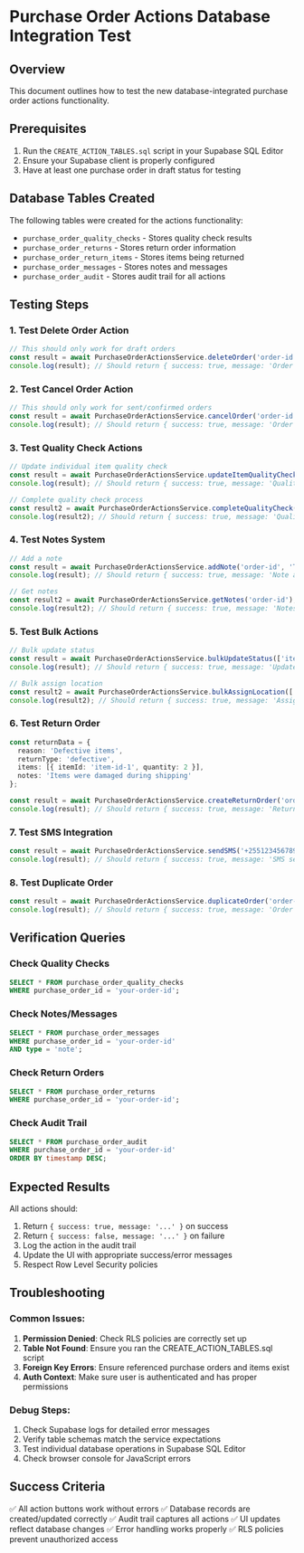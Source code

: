 # Purchase Order Actions Database Integration Test

## Overview
This document outlines how to test the new database-integrated purchase order actions functionality.

## Prerequisites
1. Run the `CREATE_ACTION_TABLES.sql` script in your Supabase SQL Editor
2. Ensure your Supabase client is properly configured
3. Have at least one purchase order in draft status for testing

## Database Tables Created
The following tables were created for the actions functionality:

- `purchase_order_quality_checks` - Stores quality check results
- `purchase_order_returns` - Stores return order information
- `purchase_order_return_items` - Stores items being returned
- `purchase_order_messages` - Stores notes and messages
- `purchase_order_audit` - Stores audit trail for all actions

## Testing Steps

### 1. Test Delete Order Action
```typescript
// This should only work for draft orders
const result = await PurchaseOrderActionsService.deleteOrder('order-id');
console.log(result); // Should return { success: true, message: 'Order deleted successfully' }
```

### 2. Test Cancel Order Action
```typescript
// This should only work for sent/confirmed orders
const result = await PurchaseOrderActionsService.cancelOrder('order-id');
console.log(result); // Should return { success: true, message: 'Order cancelled successfully' }
```

### 3. Test Quality Check Actions
```typescript
// Update individual item quality check
const result = await PurchaseOrderActionsService.updateItemQualityCheck('item-id', 'passed', 'Item looks good');
console.log(result); // Should return { success: true, message: 'Quality check updated' }

// Complete quality check process
const result2 = await PurchaseOrderActionsService.completeQualityCheck('order-id');
console.log(result2); // Should return { success: true, message: 'Quality check completed' }
```

### 4. Test Notes System
```typescript
// Add a note
const result = await PurchaseOrderActionsService.addNote('order-id', 'Test note content', 'Test User');
console.log(result); // Should return { success: true, message: 'Note added successfully' }

// Get notes
const result2 = await PurchaseOrderActionsService.getNotes('order-id');
console.log(result2); // Should return { success: true, message: 'Notes retrieved', data: [...] }
```

### 5. Test Bulk Actions
```typescript
// Bulk update status
const result = await PurchaseOrderActionsService.bulkUpdateStatus(['item-id-1', 'item-id-2'], 'processing');
console.log(result); // Should return { success: true, message: 'Updated 2 items' }

// Bulk assign location
const result2 = await PurchaseOrderActionsService.bulkAssignLocation(['item-id-1', 'item-id-2'], 'Warehouse A');
console.log(result2); // Should return { success: true, message: 'Assigned 2 items to Warehouse A' }
```

### 6. Test Return Order
```typescript
const returnData = {
  reason: 'Defective items',
  returnType: 'defective',
  items: [{ itemId: 'item-id-1', quantity: 2 }],
  notes: 'Items were damaged during shipping'
};

const result = await PurchaseOrderActionsService.createReturnOrder('order-id', returnData);
console.log(result); // Should return { success: true, message: 'Return order created successfully' }
```

### 7. Test SMS Integration
```typescript
const result = await PurchaseOrderActionsService.sendSMS('+255123456789', 'Test SMS message', 'order-id');
console.log(result); // Should return { success: true, message: 'SMS sent successfully' }
```

### 8. Test Duplicate Order
```typescript
const result = await PurchaseOrderActionsService.duplicateOrder('order-id');
console.log(result); // Should return { success: true, message: 'Order duplicated successfully' }
```

## Verification Queries

### Check Quality Checks
```sql
SELECT * FROM purchase_order_quality_checks 
WHERE purchase_order_id = 'your-order-id';
```

### Check Notes/Messages
```sql
SELECT * FROM purchase_order_messages 
WHERE purchase_order_id = 'your-order-id' 
AND type = 'note';
```

### Check Return Orders
```sql
SELECT * FROM purchase_order_returns 
WHERE purchase_order_id = 'your-order-id';
```

### Check Audit Trail
```sql
SELECT * FROM purchase_order_audit 
WHERE purchase_order_id = 'your-order-id' 
ORDER BY timestamp DESC;
```

## Expected Results

All actions should:
1. Return `{ success: true, message: '...' }` on success
2. Return `{ success: false, message: '...' }` on failure
3. Log the action in the audit trail
4. Update the UI with appropriate success/error messages
5. Respect Row Level Security policies

## Troubleshooting

### Common Issues:
1. **Permission Denied**: Check RLS policies are correctly set up
2. **Table Not Found**: Ensure you ran the CREATE_ACTION_TABLES.sql script
3. **Foreign Key Errors**: Ensure referenced purchase orders and items exist
4. **Auth Context**: Make sure user is authenticated and has proper permissions

### Debug Steps:
1. Check Supabase logs for detailed error messages
2. Verify table schemas match the service expectations
3. Test individual database operations in Supabase SQL Editor
4. Check browser console for JavaScript errors

## Success Criteria

✅ All action buttons work without errors
✅ Database records are created/updated correctly
✅ Audit trail captures all actions
✅ UI updates reflect database changes
✅ Error handling works properly
✅ RLS policies prevent unauthorized access
